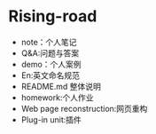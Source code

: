 # Rising-road
* note：个人笔记
* Q&A:问题与答案
* demo：个人案例
* En:英文命名规范
* README.md 整体说明
* homework:个人作业
* Web page reconstruction:网页重构
* Plug-in unit:插件
